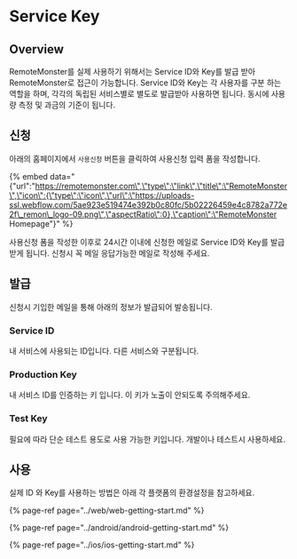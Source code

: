 # Service Key

## Overview

RemoteMonster를 실제 사용하기 위해서는 Service ID와 Key를 발급 받아 RemoteMonster로 접근이 가능합니다. Service ID와 Key는 각 사용자를 구분 하는 역할을 하며, 각각의 독립된 서비스별로 별도로 발급받아 사용하면 됩니다. 동시에 사용량 측정 및 과금의 기준이 됩니다.

## 신청

아래의 홈페이지에서 `사용신청` 버튼을 클릭하여 사용신청 입력 폼을 작성합니다.

{% embed data="{\"url\":\"https://remotemonster.com\",\"type\":\"link\",\"title\":\"RemoteMonster\",\"icon\":{\"type\":\"icon\",\"url\":\"https://uploads-ssl.webflow.com/5ae923e519474e392b0c80fc/5b02226459e4c8782a772e2f\_remon\_logo-09.png\",\"aspectRatio\":0},\"caption\":\"RemoteMonster Homepage\"}" %}

사용신청 폼을 작성한 이후로 24시간 이내에 신청한 메일로 Service ID와 Key를 발급받게 됩니다. 신청시 꼭 메일 응답가능한 메일로 작성해 주세요.

## 발급

신청시 기입한 메일을 통해 아래의 정보가 발급되어 발송됩니다.

### Service ID

내 서비스에 사용되는 ID입니다. 다른 서비스와 구분됩니다.

### Production Key

내 서비스 ID를 인증하는 키 입니다. 이 키가 노출이 안되도록 주의해주세요.

### Test Key

필요에 따라 단순 테스트 용도로 사용 가능한 키입니다. 개발이나 테스트시 사용하세요.

## 사용

실제 ID 와 Key를 사용하는 방법은 아래 각 플랫폼의 환경설정을 참고하세요.

{% page-ref page="../web/web-getting-start.md" %}

{% page-ref page="../android/android-getting-start.md" %}

{% page-ref page="../ios/ios-getting-start.md" %}

